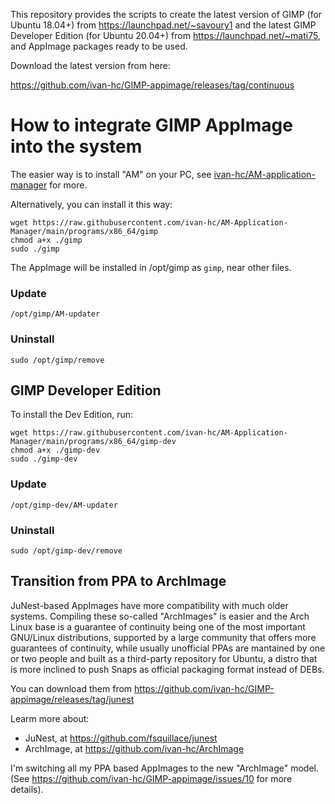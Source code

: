 This repository provides the scripts to create the latest version of GIMP (for Ubuntu 18.04+) from https://launchpad.net/~savoury1 and the latest GIMP Developer Edition (for Ubuntu 20.04+) from https://launchpad.net/~mati75, and AppImage packages ready to be used.

Download the latest version from here:

https://github.com/ivan-hc/GIMP-appimage/releases/tag/continuous

# How to integrate GIMP AppImage into the system
The easier way is to install "AM" on your PC, see [ivan-hc/AM-application-manager](https://github.com/ivan-hc/AM-application-manager) for more.

Alternatively, you can install it this way:

    wget https://raw.githubusercontent.com/ivan-hc/AM-Application-Manager/main/programs/x86_64/gimp
    chmod a+x ./gimp
    sudo ./gimp
The AppImage will be installed in /opt/gimp as `gimp`, near other files.
### Update

    /opt/gimp/AM-updater
### Uninstall

    sudo /opt/gimp/remove
    
## GIMP Developer Edition
To install the Dev Edition, run:

    wget https://raw.githubusercontent.com/ivan-hc/AM-Application-Manager/main/programs/x86_64/gimp-dev
    chmod a+x ./gimp-dev
    sudo ./gimp-dev
### Update

    /opt/gimp-dev/AM-updater
### Uninstall

    sudo /opt/gimp-dev/remove

## Transition from PPA to ArchImage
JuNest-based AppImages have more compatibility with much older systems. Compiling these so-called "ArchImages" is easier and the Arch Linux base is a guarantee of continuity being one of the most important GNU/Linux distributions, supported by a large community that offers more guarantees of continuity, while usually unofficial PPAs are mantained by one or two people and built as a third-party repository for Ubuntu, a distro that is more inclined to push Snaps as official packaging format instead of DEBs.

You can download them from https://github.com/ivan-hc/GIMP-appimage/releases/tag/junest

Learm more about:
- JuNest, at https://github.com/fsquillace/junest
- ArchImage, at https://github.com/ivan-hc/ArchImage

I'm switching all my PPA based AppImages to the new "ArchImage" model. (See https://github.com/ivan-hc/GIMP-appimage/issues/10 for more details).
